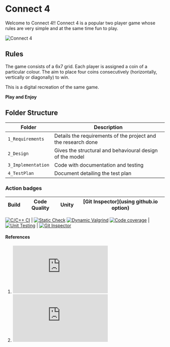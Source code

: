 # Connect 4

Welcome to Connect 4!!
Connect 4 is a popular two player game whose rules are very simple and at the same time fun to play.

![Connect 4](http://www.abstractstrategy.com/connect-four.jpg)

## Rules
The game consists of a 6x7 grid. Each player is assigned a coin of a particular colour. The aim to place four coins consecutively (horizontally, vertically or diagonally) to win. 

This is a digital recreation of the same game.

__Play and Enjoy__

## Folder Structure
Folder             | Description
-------------------| -----------------------------------------
`1_Requirements`   | Details the requirements of the project and the research done
`2_Design`         | Gives the  structural and behavioural design of the model
`3_Implementation` | Code with documentation and testing
`4_TestPlan`       | Document detailing the test plan

### Action badges

Build | Code Quality | Unity | [Git Inspector](using github.io option)
------|----------|-------|--------------

[![C/C++ CI](https://github.com/jayavaidy/LTTSMiniProj_Connect4/actions/workflows/c-cpp.yml/badge.svg)](https://github.com/jayavaidy/LTTSMiniProj_Connect4/actions/workflows/c-cpp.yml) | [![Static Check](https://github.com/jayavaidy/LTTSMiniProj_Connect4/actions/workflows/cppcheck.yml/badge.svg)](https://github.com/jayavaidy/LTTSMiniProj_Connect4/actions/workflows/cppcheck.yml) [![Dynamic Valgrind](https://github.com/jayavaidy/LTTSMiniProj_Connect4/actions/workflows/CodeQuality_Dynamic.yml/badge.svg)](https://github.com/jayavaidy/LTTSMiniProj_Connect4/actions/workflows/CodeQuality_Dynamic.yml) [![Code coverage](https://github.com/jayavaidy/LTTSMiniProj_Connect4/actions/workflows/gcov.yml/badge.svg)](https://github.com/jayavaidy/LTTSMiniProj_Connect4/actions/workflows/gcov.yml) | [![Unit Testing](https://github.com/jayavaidy/LTTSMiniProj_Connect4/actions/workflows/unity.yml/badge.svg)](https://github.com/jayavaidy/LTTSMiniProj_Connect4/actions/workflows/unity.yml) | [![Git Inspector](https://github.com/jayavaidy/LTTSMiniProj_Connect4/actions/workflows/gitinspector.yml/badge.svg)](https://github.com/jayavaidy/LTTSMiniProj_Connect4/actions/workflows/gitinspector.yml)

#### References
1. ![Sample design for Connect 4 program](http://www.dgp.toronto.edu/~rayo/csc181/a4/solution/design.html)
2. ![Connect 4 project in Python](https://www3.nd.edu/~pbui/teaching/cdt.30010.fa16/project01.html)


